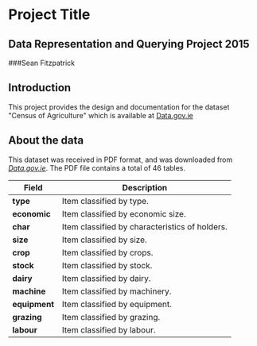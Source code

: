 # Project Title
## Data Representation and Querying Project 2015
###Sean Fitzpatrick

## Introduction
This project provides the design and documentation for the dataset "Census of Agriculture" which is available at [Data.gov.ie](http://data.gov.ie)

## About the data
This dataset was received in PDF format, and was downloaded from [*Data.gov.ie*](https://data.gov.ie/dataset/census-of-agriculture).
The PDF file contains a total of 46 tables.



Field | Description
------|------------
**type** | Item classified by type.
**economic** | Item classified by economic size.
**char** | Item classified by characteristics of holders.
**size** | Item classified by size.
**crop** | Item classified by crops.
**stock** | Item classified by stock.
**dairy** | Item classified by dairy.
**machine** | Item classified by machinery.
**equipment** | Item classified by equipment.
**grazing** | Item classified by grazing.
**labour** | Item classified by labour.




